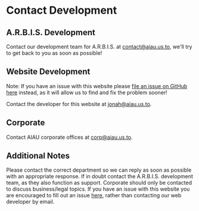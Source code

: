 # Contact Development

## A.R.B.I.S. Development

Contact our development team for A.R.B.I.S. at [contact@aiau.us.to](mailto:contact@aiau.us.to), we'll try to get back to you as soon as possible!

## Website Development

Note: If you have an issue with this website please [file an issue on GitHub here](https://github.com/ARBIS/AIAU.us.to/issues) instead, as it will allow us to find and fix the problem sooner!

Contact the developer for this website at [jonah@aiau.us.to](mailto:jonah@aiau.us.to). 

## Corporate

Contact AIAU corporate offices at [corp@aiau.us.to](mailto:corp@aiau.us.to). 

## Additional Notes

Please contact the correct department so we can reply as soon as possible with an appropriate response. If in doubt contact the A.R.B.I.S. development team, as they also function as support. Corporate should only be contacted to discuss business/legal topics. If you have an issue with this website you are encouraged to fill out an issue [here](https://github.com/ARBIS/AIAU.us.to/issues), rather than contacting our web developer by email.
